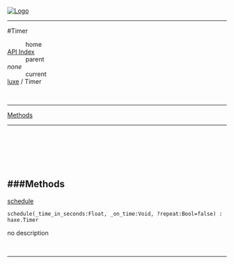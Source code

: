 
[![Logo](../../images/logo.png)](../../index.html)

---

#Timer


&emsp;&emsp;&emsp;home   
[API Index](../../api/index.html#luxe)   
&emsp;&emsp;&emsp;parent    
_none_   
&emsp;&emsp;&emsp;current    
[luxe](./) / Timer

<br/>

---


[Methods](#Methods)   


---

&nbsp;   

&nbsp;   

&nbsp;   

<a class="lift" name="Methods" ></a>
###Methods   
---
<a class="lift" name="schedule" href="#schedule">schedule</a>



`schedule(_time_in_seconds:Float, _on_time:Void, ?repeat:Bool=false) : haxe.Timer`

<span class="small_desc_flat"> no description </span>   



&nbsp;
&nbsp;
&nbsp;

---  


&nbsp;   
&nbsp;   